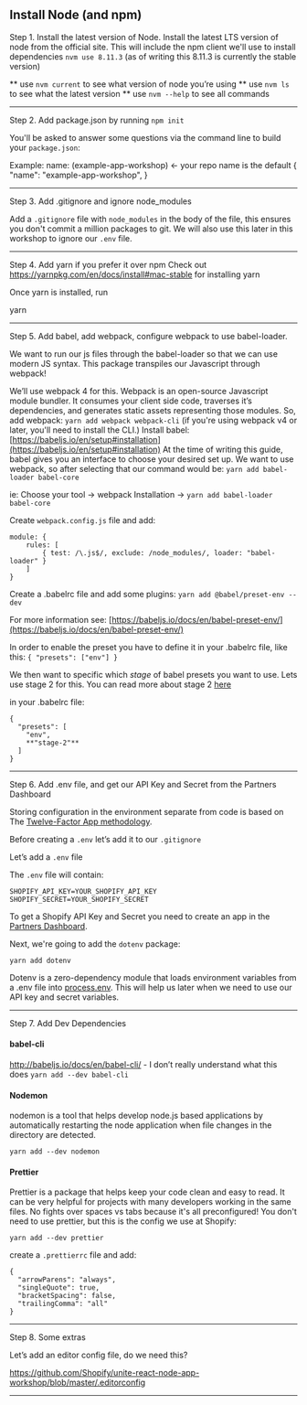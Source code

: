 ## Install Node (and npm)

Step 1. Install the latest version of Node. Install the latest LTS version of
node from the official site. This will include the npm client we'll use to
install dependencies `nvm use 8.11.3` (as of writing this 8.11.3 is currently
the stable version)

** use `nvm current` to see what version of node you’re using ** use `nvm ls` to
see what the latest version \*\* use `nvm --help` to see all commands

---

Step 2. Add package.json by running `npm init`

You'll be asked to answer some questions via the command line to build your
`package.json`:

Example: name: (example-app-workshop) <- your repo name is the default { "name":
"example-app-workshop", }

---

Step 3. Add .gitignore and ignore node_modules

Add a `.gitignore` file with `node_modules` in the body of the file, this
ensures you don't commit a million packages to git. We will also use this later
in this workshop to ignore our `.env` file.

---

Step 4. Add yarn if you prefer it over npm Check out
https://yarnpkg.com/en/docs/install#mac-stable for installing yarn

Once yarn is installed, run

yarn

---

Step 5. Add babel, add webpack, configure webpack to use babel-loader.

We want to run our js files through the babel-loader so that we can use modern
JS syntax. This package transpiles our Javascript through webpack!

We’ll use webpack 4 for this. Webpack is an open-source Javascript module
bundler. It consumes your client side code, traverses it’s dependencies, and
generates static assets representing those modules. So, add webpack:
`yarn add webpack webpack-cli` (if you're using webpack v4 or later, you'll need
to install the CLI.) Install babel:
[https://babeljs.io/en/setup#installation](https://babeljs.io/en/setup#installation)
At the time of writing this guide, babel gives you an interface to choose your
desired set up. We want to use webpack, so after selecting that our command
would be: `yarn add babel-loader babel-core`

ie: Choose your tool -> webpack Installation ->
`yarn add babel-loader babel-core`

Create `webpack.config.js` file and add:

```
module: {
    rules: [
        { test: /\.js$/, exclude: /node_modules/, loader: "babel-loader" }
    ]
}
```

Create a .babelrc file and add some plugins: `yarn add @babel/preset-env --dev`

For more information see:
[https://babeljs.io/docs/en/babel-preset-env/](https://babeljs.io/docs/en/babel-preset-env/)

In order to enable the preset you have to define it in your .babelrc file, like
this: `{ "presets": ["env"] }`

We then want to specific which _stage_ of babel presets you want to use. Lets
use stage 2 for this. You can read more about stage 2
[here](https://babeljs.io/docs/en/babel-preset-stage-2)

in your .babelrc file:

```
{
  "presets": [
    "env",
    **"stage-2"**
  ]
}
```

---

Step 6. Add .env file, and get our API Key and Secret from the Partners
Dashboard

Storing configuration in the environment separate from code is based on The
[Twelve-Factor App methodology](https://12factor.net/config).

Before creating a `.env` let’s add it to our `.gitignore`

Let’s add a `.env` file

The `.env` file will contain:

```
SHOPIFY_API_KEY=YOUR_SHOPIFY_API_KEY
SHOPIFY_SECRET=YOUR_SHOPIFY_SECRET
```

To get a Shopify API Key and Secret you need to create an app in the
[Partners Dashboard](https://www.shopify.ca/partners).

Next, we're going to add the `dotenv` package:

`yarn add dotenv`

Dotenv is a zero-dependency module that loads environment variables from a .env
file into
[process.env](https://nodejs.org/docs/latest/api/process.html#process_process_env).
This will help us later when we need to use our API key and secret variables.

---

Step 7. Add Dev Dependencies

#### babel-cli

http://babeljs.io/docs/en/babel-cli/ - I don’t really understand what this does
`yarn add --dev babel-cli`

#### Nodemon

nodemon is a tool that helps develop node.js based applications by automatically
restarting the node application when file changes in the directory are detected.

`yarn add --dev nodemon`

#### Prettier

Prettier is a package that helps keep your code clean and easy to read. It can
be very helpful for projects with many developers working in the same files. No
fights over spaces vs tabs because it's all preconfigured! You don't need to use
prettier, but this is the config we use at Shopify:

`yarn add --dev prettier`

create a `.prettierrc` file and add:

```
{
  "arrowParens": "always",
  "singleQuote": true,
  "bracketSpacing": false,
  "trailingComma": "all"
}
```

---

Step 8. Some extras

Let’s add an editor config file, do we need this?

https://github.com/Shopify/unite-react-node-app-workshop/blob/master/.editorconfig

---
